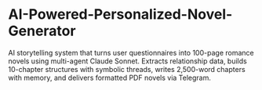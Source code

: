 # AI-Powered-Personalized-Novel-Generator
AI storytelling system that turns user questionnaires into 100-page romance novels using multi-agent Claude Sonnet. Extracts relationship data, builds 10-chapter structures with symbolic threads, writes 2,500-word chapters with memory, and delivers formatted PDF novels via Telegram.

